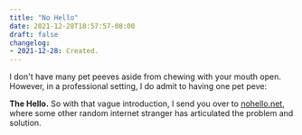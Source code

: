 ```yaml
---
title: "No Hello"
date: 2021-12-28T18:57:57-08:00
draft: false
changelog:
- 2021-12-28: Created.
---
```


I don't have many pet peeves aside from chewing with your mouth open. However, in a professional setting, I do admit to having one pet peve:

**The Hello.** So with that vague introduction, I send you over to [nohello.net](https://nohello.net/), where some other random internet stranger has articulated the problem and solution.
